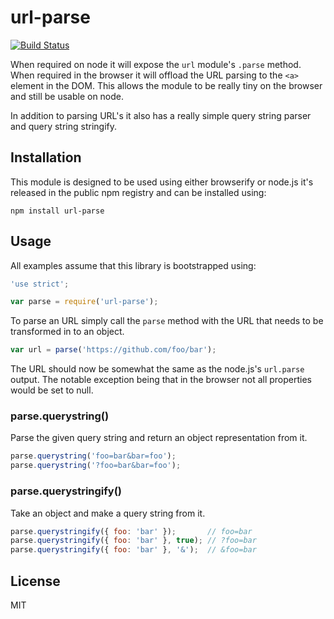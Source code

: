 # url-parse

[![Build Status](https://travis-ci.org/unshiftio/url-parse.svg?branch=master)](https://travis-ci.org/unshiftio/url-parse)

When required on node it will expose the `url` module's `.parse` method. When
required in the browser it will offload the URL parsing to the `<a>` element in
the DOM. This allows the module to be really tiny on the browser and still be
usable on node.

In addition to parsing URL's it also has a really simple query string parser and
query string stringify.

## Installation

This module is designed to be used using either browserify or node.js it's
released in the public npm registry and can be installed using:

```
npm install url-parse
```

## Usage

All examples assume that this library is bootstrapped using:

```js
'use strict';

var parse = require('url-parse');
```

To parse an URL simply call the `parse` method with the URL that needs to be
transformed in to an object.

```js
var url = parse('https://github.com/foo/bar');
```

The URL should now be somewhat the same as the node.js's `url.parse` output. The
notable exception being that in the browser not all properties would be set to
null.

### parse.querystring()

Parse the given query string and return an object representation from it.

```js
parse.querystring('foo=bar&bar=foo');
parse.querystring('?foo=bar&bar=foo');
```

### parse.querystringify()

Take an object and make a query string from it.

```js
parse.querystringify({ foo: 'bar' });       // foo=bar
parse.querystringify({ foo: 'bar' }, true); // ?foo=bar
parse.querystringify({ foo: 'bar' }, '&');  // &foo=bar
```

## License

MIT
